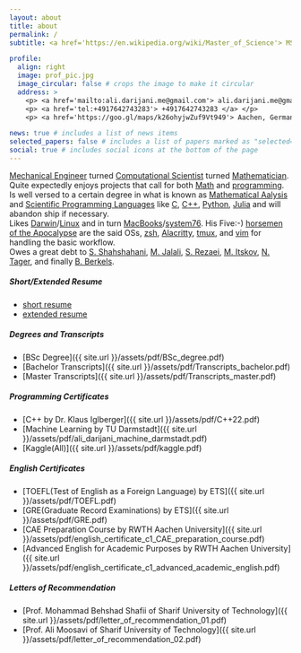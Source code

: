 ```yaml
---
layout: about
title: about
permalink: /
subtitle: <a href='https://en.wikipedia.org/wiki/Master_of_Science'> MSc </a> in <a href='https://www.rwth-aachen.de/cms/root/studium/Vor-dem-Studium/Studiengaenge/Liste-Aktuelle-Studiengaenge/Studiengangbeschreibung/~bnzu/Simulation-Sciences-M-Sc/?lidx=1'> Simulation Sciences </a> from <a href='https://www.rwth-aachen.de/go/id/a/?lidx=1'> RWTH Aachen University </a>, <a href='https://goo.gl/maps/k26ohyjwZuf9Vt949'> Aachen, Germany </a>

profile:
  align: right
  image: prof_pic.jpg
  image_circular: false # crops the image to make it circular
  address: >
    <p> <a href='mailto:ali.darijani.me@gmail.com'> ali.darijani.me@gmail.com </a> </p>
    <p> <a href='tel:+4917642743283'> +4917642743283 </a> </p>
    <p> <a href='https://goo.gl/maps/k26ohyjwZuf9Vt949'> Aachen, Germany </a> </p>

news: true # includes a list of news items
selected_papers: false # includes a list of papers marked as "selected={true}"
social: true # includes social icons at the bottom of the page
---
```


[Mechanical Engineer](https://en.wikipedia.org/wiki/Mechanical_engineering) turned [Computational Scientist](https://en.wikipedia.org/wiki/Computational_science) turned [Mathematician](https://en.wikipedia.org/wiki/Mathematician). Quite expectedly enjoys projects that call for both [Math](https://en.wikipedia.org/wiki/Mathematics) and [programming](https://en.wikipedia.org/wiki/Computer_programming). Is well versed to a certain degree in what is known as [Mathematical Aalysis](https://en.wikipedia.org/wiki/Mathematical_analysis) and [Scientific Programming Languages](https://en.wikipedia.org/wiki/Scientific_programming_language) like [C](https://en.wikipedia.org/wiki/C_(programming_language)), [C++](https://en.wikipedia.org/wiki/C%2B%2B), [Python](https://en.wikipedia.org/wiki/Python_(programming_language)), [Julia](https://en.wikipedia.org/wiki/Julia_(programming_language)) and will abandon ship if necessary.       
    Likes [Darwin](https://github.com/apple/darwin-xnu)/[Linux](https://www.kernel.org/) and in turn [MacBooks](https://www.apple.com/mac/)/[system76](https://system76.com/).
 His Five:-) [horsemen of the Apocalypse](https://en.wikipedia.org/wiki/Four_Horsemen_of_the_Apocalypse) are the said OSs, [zsh](https://www.zsh.org), [Alacritty](https://alacritty.org/), [tmux](https://github.com/tmux/), and [vim](https://www.vim.org) for handling the basic workflow.  
Owes a great debt to [S. Shahshahani](http://sharif.ir/~shahshah/), [M. Jalali](https://sites.google.com/site/mirabbasjalali/home?pli=1), [S. Rezaei](http://sina.sharif.edu/~srezaei/), [M. Itskov](https://www.km.rwth-aachen.de/cms/KM/Das-Lehr-und-Forschungsgebiet/Team/Leitung/~qpvr/Mikhail-Itskov/?allou=1&mobile=1&lidx=1), [N. Tager](https://www.sz.rwth-aachen.de/cms/SZ/Das-Sprachenzentrum/Unser-Team/~iinn/Mitarbeiter-CAMPUS-/?gguid=0x446EA780660F524D9C00FBBD05DBC761&allou=1), and finally [B. Berkels](https://www.aices.rwth-aachen.de/en/people/berkels).



##### Short/Extended Resume

* [short resume](https://raw.githubusercontent.com/adarijani/job_hunting/main/LaTeX_templates/short_resume/short_resume.pdf)  
* [extended resume](https://raw.githubusercontent.com/adarijani/job_hunting/main/LaTeX_templates/extended_resume/resume.pdf)

##### Degrees and Transcripts

* [BSc Degree]({{ site.url }}/assets/pdf/BSc_degree.pdf)  
* [Bachelor Transcripts]({{ site.url }}/assets/pdf/Transcripts_bachelor.pdf)  
* [Master Transcripts]({{ site.url }}/assets/pdf/Transcripts_master.pdf)  

##### Programming Certificates

* [C++ by Dr. Klaus Iglberger]({{ site.url }}/assets/pdf/C++22.pdf)  
* [Machine Learning by TU Darmstadt]({{ site.url }}/assets/pdf/ali_darijani_machine_darmstadt.pdf)  
* [Kaggle(All)]({{ site.url }}/assets/pdf/kaggle.pdf)  

##### English Certificates

* [TOEFL(Test of English as a Foreign Language) by ETS]({{ site.url }}/assets/pdf/TOEFL.pdf)  
* [GRE(Graduate Record Examinations) by ETS]({{ site.url }}/assets/pdf/GRE.pdf)  
* [CAE Preparation Course by RWTH Aachen University]({{ site.url }}/assets/pdf/english_certificate_c1_CAE_preparation_course.pdf)  
* [Advanced English for Academic Purposes by RWTH Aachen University]({{ site.url }}/assets/pdf/english_certificate_c1_advanced_academic_english.pdf)  

##### Letters of Recommendation

* [Prof. Mohammad Behshad Shafii of Sharif University of Technology]({{ site.url }}/assets/pdf/letter_of_recommendation_01.pdf)  
* [Prof. Ali Moosavi of Sharif University of Technology]({{ site.url }}/assets/pdf/letter_of_recommendation_02.pdf)  






